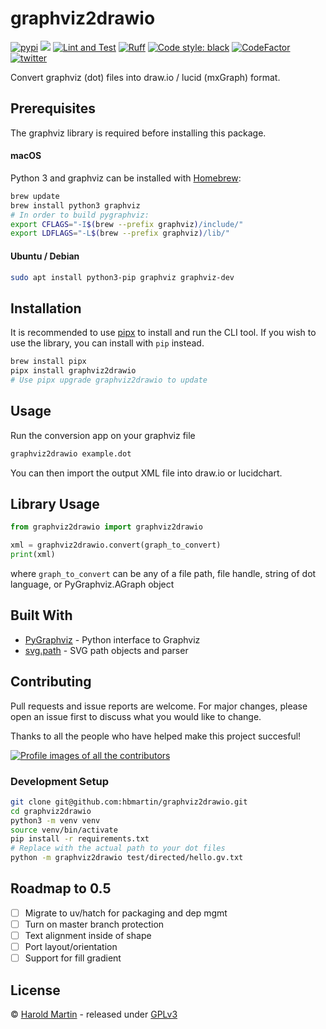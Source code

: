 # graphviz2drawio

<a href="https://pypi.org/project/graphviz2drawio/"><img src="https://img.shields.io/pypi/v/graphviz2drawio.svg" alt="pypi"></a>
<a href="https://pypi.python.org/pypi/graphviz2drawio/"><img src="https://img.shields.io/pypi/pyversions/graphviz2drawio.svg" /></a>
[![Lint and Test](https://github.com/hbmartin/graphviz2drawio/actions/workflows/lint.yml/badge.svg)](https://github.com/hbmartin/graphviz2drawio/actions/workflows/lint.yml)
[![Ruff](https://img.shields.io/endpoint?url=https://raw.githubusercontent.com/astral-sh/ruff/main/assets/badge/v2.json)](https://github.com/astral-sh/ruff)
[![Code style: black](https://img.shields.io/badge/🐧-black-000000.svg)](https://github.com/psf/black)
[![CodeFactor](https://www.codefactor.io/repository/github/hbmartin/graphviz2drawio/badge)](https://www.codefactor.io/repository/github/hbmartin/graphviz2drawio)
[![twitter](https://img.shields.io/badge/@hmartin-00aced.svg?logo=twitter&logoColor=black)](https://twitter.com/hmartin)


Convert graphviz (dot) files into draw.io / lucid (mxGraph) format.

## Prerequisites

The graphviz library is required before installing this package.

#### macOS
Python 3 and graphviz can be installed with [Homebrew](https://brew.sh/):

```bash
brew update
brew install python3 graphviz
# In order to build pygraphviz:
export CFLAGS="-I$(brew --prefix graphviz)/include/"                                                   
export LDFLAGS="-L$(brew --prefix graphviz)/lib/"
```

#### Ubuntu / Debian

```bash
sudo apt install python3-pip graphviz graphviz-dev
```

## Installation

It is recommended to use [pipx](https://pipx.pypa.io/stable/) to install and run the CLI tool. If you wish to use the library, you can install with `pip` instead.

```bash
brew install pipx
pipx install graphviz2drawio
# Use pipx upgrade graphviz2drawio to update
```

## Usage
Run the conversion app on your graphviz file

```bash
graphviz2drawio example.dot
```
You can then import the output XML file into draw.io or lucidchart.

## Library Usage
```python
from graphviz2drawio import graphviz2drawio

xml = graphviz2drawio.convert(graph_to_convert)
print(xml)
```
where `graph_to_convert` can be any of a file path, file handle, string of dot language, or PyGraphviz.AGraph object

## Built With

* [PyGraphviz](http://pygraphviz.github.io/documentation/pygraphviz-1.4rc1/reference/index.html) - Python interface to Graphviz
* [svg.path](https://github.com/regebro/svg.path) - SVG path objects and parser


## Contributing

Pull requests and issue reports are welcome. For major changes, please open an issue first to discuss what you would like to change.

Thanks to all the people who have helped make this project succesful!

[![Profile images of all the contributors](https://contrib.rocks/image?repo=hbmartin/graphviz2drawio)](https://github.com/hbmartin/graphviz2drawio/graphs/contributors)


### Development Setup

```bash
git clone git@github.com:hbmartin/graphviz2drawio.git
cd graphviz2drawio
python3 -m venv venv
source venv/bin/activate
pip install -r requirements.txt
# Replace with the actual path to your dot files
python -m graphviz2drawio test/directed/hello.gv.txt
```

## Roadmap to 0.5
- [ ] Migrate to uv/hatch for packaging and dep mgmt
- [ ] Turn on master branch protection
- [ ] Text alignment inside of shape
- [ ] Port layout/orientation
- [ ] Support for fill gradient

## License

© [Harold Martin](https://www.linkedin.com/in/harold-martin-98526971/) - released under [GPLv3](LICENSE.md)


